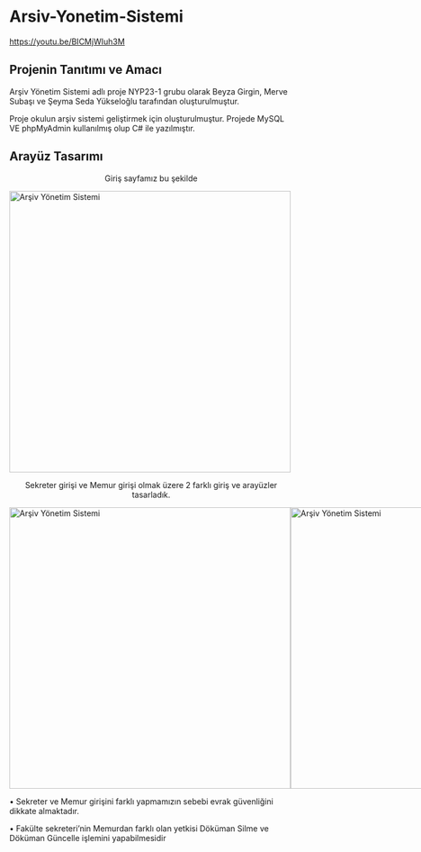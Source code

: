 # Arsiv-Yonetim-Sistemi
https://youtu.be/BICMjWIuh3M
<h2>Projenin Tanıtımı ve Amacı</h2>
<p>Arşiv Yönetim Sistemi adlı proje NYP23-1 grubu olarak Beyza Girgin, Merve Subaşı ve Şeyma Seda Yükseloğlu tarafından oluşturulmuştur.</p>
<p>Proje okulun arşiv sistemi geliştirmek için oluşturulmuştur. Projede MySQL VE phpMyAdmin kullanılmış olup C# ile yazılmıştır.</p>
<h2>Arayüz Tasarımı</h2>
<p style="text-align: center;">Giriş sayfamız bu şekilde</p>
<img src="https://github.com/githubmerve/Arsiv-Yonetim-Sistemi/assets/114523775/454965cc-99e9-418b-a5e9-384bbac47d87" alt="Arşiv Yönetim Sistemi" width="500">
<p style="text-align: center;">Sekreter girişi ve Memur girişi olmak üzere 2 farklı giriş ve arayüzler tasarladık.</p>
<div style="display: flex; justify-content: space-around;">
    <img src="https://github.com/githubmerve/Arsiv-Yonetim-Sistemi/assets/114523775/cb88798d-5b65-4726-a463-b7a2aadeca27" alt="Arşiv Yönetim Sistemi" width="500">
    <img src="https://github.com/githubmerve/Arsiv-Yonetim-Sistemi/assets/114523775/6ee1e4e8-190b-48f7-a1c4-4e1e1c28c202" alt="Arşiv Yönetim Sistemi" width="500">
</div>
<p>•	Sekreter ve Memur girişini farklı yapmamızın sebebi evrak güvenliğini dikkate almaktadır.</p> 
<p>•	Fakülte sekreteri’nin Memurdan farklı olan yetkisi Döküman Silme ve Döküman Güncelle işlemini yapabilmesidir</p>




